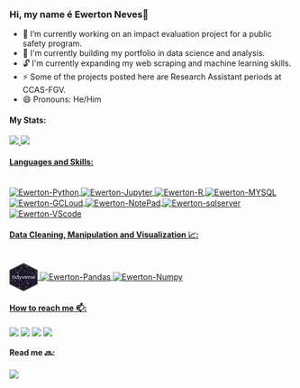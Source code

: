 ### Hi, my name é Ewerton Neves👋

- 🔭 I’m currently working on an impact evaluation project for a public safety program.
- 🌱 I'm currently building my portfolio in data science and analysis.
- 🔓 I'm currently expanding my web scraping and machine learning skills.
- ⚡ Some of the projects posted here are Research Assistant periods at CCAS-FGV.
- 😄 Pronouns: He/Him


<!--
**NevesEwerton/NevesEwerton** is a ✨ _special_ ✨ repository because its `README.md` (this file) appears on your GitHub profile.

Here are some ideas to get you started:

- 🔭 I’m currently working on ...
- 🌱 I’m currently learning ...
- 👯 I’m looking to collaborate on ...
- 🤔 I’m looking for help with ...
- 💬 Ask me about ...
- 📫 How to reach me: ...
- 😄 Pronouns: ...
- ⚡ Fun fact: ...
 **ewerton.cardoso@gmail.br**
-->

#### My Stats:
<div>
<a href = "https://github.com/NevesEwerton"> 
<img height = "100cm" src = "https://github-readme-stats.vercel.app/api?username=NevesEwerton&show_icons=true&theme=dracula&include_all_commits=true&count_private=true"/>
<img height = "100cm" src = "https://github-readme-stats.vercel.app/api/top-langs/?username=NevesEwerton&layout=compact&langs_count=16&theme_dracula"/>
</div>

#### Languages and Skills:

<div style = "display: inline_block"><br>
  <img align="center" alt="Ewerton-Python" height="50" width="50" src="https://cdn.jsdelivr.net/gh/devicons/devicon/icons/python/python-original-wordmark.svg">
  <img align="center" alt="Ewerton-Jupyter" height="50" width="50" src="https://cdn.jsdelivr.net/gh/devicons/devicon/icons/jupyter/jupyter-original-wordmark.svg">
  <img align="center" alt="Ewerton-R" height="50" width="50" img src="https://cdn.jsdelivr.net/gh/devicons/devicon/icons/r/r-original.svg">
  <img align="center" alt="Ewerton-MYSQL" height="50" width="50" src="https://cdn.jsdelivr.net/gh/devicons/devicon/icons/mysql/mysql-original-wordmark.svg">
  <img align="center" alt="Ewerton-GCLoud" height="50" width="50" src="https://cdn.jsdelivr.net/gh/devicons/devicon/icons/googlecloud/googlecloud-original-wordmark.svg">
  <img align="center" alt="Ewerton-NotePad" height="30" width="100" src="https://img.shields.io/badge/Notepad++-90E59A.svg?style=for-the-badge&logo=notepad%2B%2B&logoColor=black">
  <img align="center" alt="Ewerton-sqlserver" height="30" width="100" src="https://img.shields.io/badge/Microsoft_SQL_Server-CC2927?style=for-the-badge&logo=microsoft-sql-server&logoColor=white">
  <img align="center" alt="Ewerton-VScode" height="50" width="50" src="https://cdn.jsdelivr.net/gh/devicons/devicon/icons/vscode/vscode-original.svg">

</div>

#### Data Cleaning, Manipulation and Visualization 📈:

<div style = "display: inline_block"><br>
<img align="center" alt="Ewerton-Tidyverse" height="50" width="50" src="https://github.com/rstudio/hex-stickers/blob/main/SVG/tidyverse.svg">
<img align="center" alt="Ewerton-Pandas" height="50" width="50" src="https://cdn.jsdelivr.net/gh/devicons/devicon/icons/pandas/pandas-original-wordmark.svg">
<img align="center" alt="Ewerton-Numpy" height="50" width="50" src="https://cdn.jsdelivr.net/gh/devicons/devicon/icons/numpy/numpy-original-wordmark.svg">
</div>


#### How to reach me 📫:

<div>
<a href="https://www.linkedin.com/in/ewerton-neves-6bb12996/" target="_blank"><img align="center" src="https://img.shields.io/badge/LinkedIn-0077B5?style=for-the-badge&logo=linkedin&logoColor=white" target = "blanck"></a>
  <a href="mailto:ewerton.cardoso@gmail.com" target="_blank"><img align="center" src="https://img.shields.io/badge/Gmail-D14836?style=for-the-badge&logo=gmail&logoColor=white" target = "blanck"></a>
  <a href="mailto:ewerton-25@hotmail.com" target="_blank"><img align="center" src=" https://img.shields.io/badge/Microsoft_Outlook-0078D4?style=for-the-badge&logo=microsoft-outlook&logoColor=white" target = "blanck"></a>
  <a href="https://www.instagram.com/neves.ewerton/" target="_blank"><img align="center" src="https://img.shields.io/badge/Instagram-E4405F?style=for-the-badge&logo=instagram&logoColor=white" target = "blanck"></a>
</div>

#### Read me 🔜:

<div>

  <a href="https://medium.com/@ewertonneves_96164" target="_blank"><img align="center" src="https://img.shields.io/badge/Medium-12100E?style=for-the-badge&logo=medium&logoColor=white" target = "blanck"></a>
  
</div>

  


